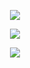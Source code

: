<p align="center"> 
<img src="https://camo.githubusercontent.com/4392fe8414e46118eb6ddcc972e6833793a515172c21bcdca955de17a1170855/68747470733a2f2f6d656469612e646973636f72646170702e6e65742f6174746163686d656e74732f3831333334313636323534353331333833322f3831333334333430343530373236373039322f706f6b656d6f6e5f706978656c2e676966">
</p>

<p align="center"> 
<img src="https://komarev.com/ghpvc/?username=2k7u&color=grey">
 </p>
<p align="center">
  <img src="https://discord.c99.nl/widget/theme-2/1107044094796116079.png">
</p>
